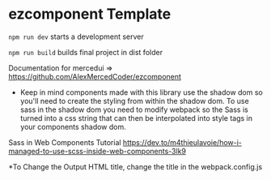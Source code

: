 # ezcomponent Template

`npm run dev` starts a development server

`npm run build` builds final project in dist folder

Documentation for mercedui => https://github.com/AlexMercedCoder/ezcomponent

- Keep in mind components made with this library use the shadow dom so you'll need to create the styling from within the shadow dom. To use sass in the shadow dom you need to modify webpack so the Sass is turned into a css string that can then be interpolated into style tags in your components shadow dom.

Sass in Web Components Tutorial
https://dev.to/m4thieulavoie/how-i-managed-to-use-scss-inside-web-components-3lk9

*To Change the Output HTML title, change the title in the webpack.config.js

